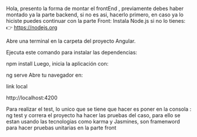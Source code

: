Hola, presento la forma de montar el frontEnd , previamente debes haber montado ya la parte backend, si no es asi, hacerlo primero, en caso ya lo hiciste puedes continuar con la parte Front:
Instala Node.js si no lo tienes:
👉 https://nodejs.org

Abre una terminal en la carpeta del proyecto Angular.

Ejecuta este comando para instalar las dependencias:
 
npm install
Luego, inicia la aplicación con:
 
ng serve
Abre tu navegador en:

link local
 
http://localhost:4200

Para realizar el test, lo unico que se tiene que hacer es poner en la consola : ng test y correra el proyecto ha hacer las pruebas del caso,  para ello se estan usando las tecnologias como karma y Jasmines, son framenword para hacer pruebas unitarias en la parte front 


